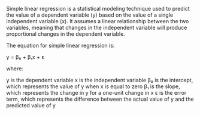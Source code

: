 Simple linear regression is a statistical modeling technique used to predict the value of a dependent variable (y) based on the value of a single independent variable (x). It assumes a linear relationship between the two variables, meaning that changes in the independent variable will produce proportional changes in the dependent variable.

The equation for simple linear regression is:

y = β₀ + β₁x + ε

where:

y is the dependent variable
x is the independent variable
β₀ is the intercept, which represents the value of y when x is equal to zero
β₁ is the slope, which represents the change in y for a one-unit change in x
ε is the error term, which represents the difference between the actual value of y and the predicted value of y
